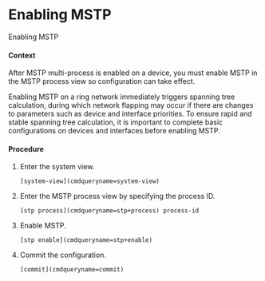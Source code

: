 Enabling MSTP
=============

Enabling MSTP

#### Context

After MSTP multi-process is enabled on a device, you must enable MSTP in the MSTP process view so configuration can take effect.

Enabling MSTP on a ring network immediately triggers spanning tree calculation, during which network flapping may occur if there are changes to parameters such as device and interface priorities. To ensure rapid and stable spanning tree calculation, it is important to complete basic configurations on devices and interfaces before enabling MSTP.


#### Procedure

1. Enter the system view.
   
   
   ```
   [system-view](cmdqueryname=system-view)
   ```
2. Enter the MSTP process view by specifying the process ID.
   
   
   ```
   [stp process](cmdqueryname=stp+process) process-id
   ```
3. Enable MSTP.
   
   
   ```
   [stp enable](cmdqueryname=stp+enable)
   ```
4. Commit the configuration.
   
   
   ```
   [commit](cmdqueryname=commit)
   ```
